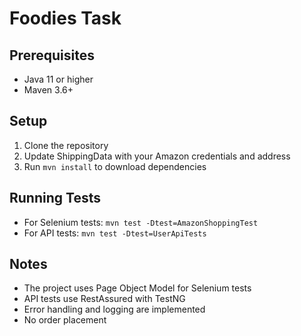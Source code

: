 # Foodies Task

## Prerequisites
- Java 11 or higher
- Maven 3.6+

## Setup
1. Clone the repository
2. Update ShippingData with your Amazon credentials and address
3. Run `mvn install` to download dependencies

## Running Tests
- For Selenium tests: `mvn test -Dtest=AmazonShoppingTest`
- For API tests: `mvn test -Dtest=UserApiTests`

## Notes
- The project uses Page Object Model for Selenium tests
- API tests use RestAssured with TestNG
- Error handling and logging are implemented
- No order placement